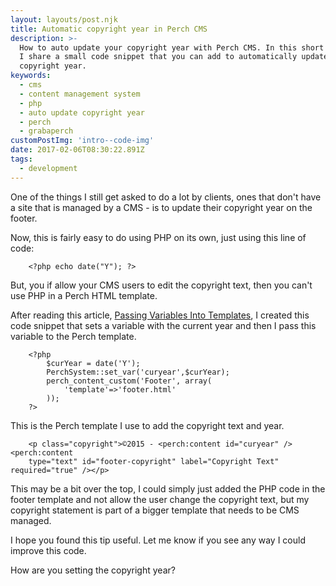 ```yaml
---
layout: layouts/post.njk
title: Automatic copyright year in Perch CMS
description: >-
  How to auto update your copyright year with Perch CMS. In this short blog post
  I share a small code snippet that you can add to automatically update your
  copyright year.
keywords:
  - cms
  - content management system
  - php
  - auto update copyright year
  - perch
  - grabaperch
customPostImg: 'intro--code-img'
date: 2017-02-06T08:30:22.891Z
tags:
  - development
---
```

One of the things I still get asked to do a lot by clients, ones that don't have a site that is managed by a CMS - is to update their copyright year on the footer.

Now, this is fairly easy to do using PHP on its own, just using this line of code:

```
    <?php echo date("Y"); ?>
```

But, you if allow your CMS users to edit the copyright text, then you can't use PHP in a Perch HTML template.

After reading this article, [Passing Variables Into Templates](https://docs.grabaperch.com/templates/passing-variables-into-templates/ "Passing Variables Into Templates"), I created this code snippet that sets a variable with the current year and then I pass this variable to the Perch template.

```
    <?php
        $curYear = date('Y');
        PerchSystem::set_var('curyear',$curYear);
        perch_content_custom('Footer', array(
            'template'=>'footer.html'
        ));
    ?>
```

This is the Perch template I use to add the copyright text and year.

```
    <p class="copyright">©2015 - <perch:content id="curyear" /> <perch:content
    type="text" id="footer-copyright" label="Copyright Text" required="true" /></p>
```

This may be a bit over the top, I could simply just added the PHP code in the footer template and not allow the user change the copyright text, but my copyright statement is part of a bigger template that needs to be CMS managed.

I hope you found this tip useful. Let me know if you see any way I could improve this code.

How are you setting the copyright year?
